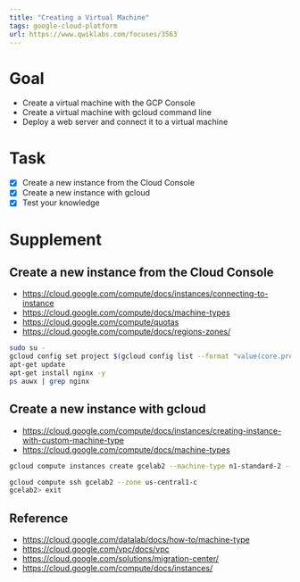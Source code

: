 ```yaml
---
title: "Creating a Virtual Machine"
tags: google-cloud-platform
url: https://www.qwiklabs.com/focuses/3563
---
```


# Goal
- Create a virtual machine with the GCP Console
- Create a virtual machine with gcloud command line
- Deploy a web server and connect it to a virtual machine

# Task
- [x] Create a new instance from the Cloud Console
- [x] Create a new instance with gcloud
- [x] Test your knowledge

# Supplement
## Create a new instance from the Cloud Console
- https://cloud.google.com/compute/docs/instances/connecting-to-instance
- https://cloud.google.com/compute/docs/machine-types
- https://cloud.google.com/compute/quotas
- https://cloud.google.com/compute/docs/regions-zones/

```sh
sudo su -
gcloud config set project $(gcloud config list --format "value(core.project)"
apt-get update
apt-get install nginx -y
ps auwx | grep nginx
```

## Create a new instance with gcloud
- https://cloud.google.com/compute/docs/instances/creating-instance-with-custom-machine-type
- https://cloud.google.com/compute/docs/machine-types


```sh
gcloud compute instances create gcelab2 --machine-type n1-standard-2 --zone us-central1-c

gcloud compute ssh gcelab2 --zone us-central1-c
gcelab2> exit
```

## Reference
- https://cloud.google.com/datalab/docs/how-to/machine-type
- https://cloud.google.com/vpc/docs/vpc
- https://cloud.google.com/solutions/migration-center/
- https://cloud.google.com/compute/docs/instances/
